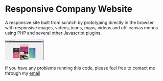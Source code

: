 # Responsive Company Website

A responsive site built from scratch by prototyping directly in the browser with responsive images, videos, icons, maps, videos and off-canvas menus using PHP and several other Javascript plugins.

<img src="responsiveSite.png" width="25%">

If you have any problems running this code, please feel free to contact me through my [email](kevlai22@uw.edu)